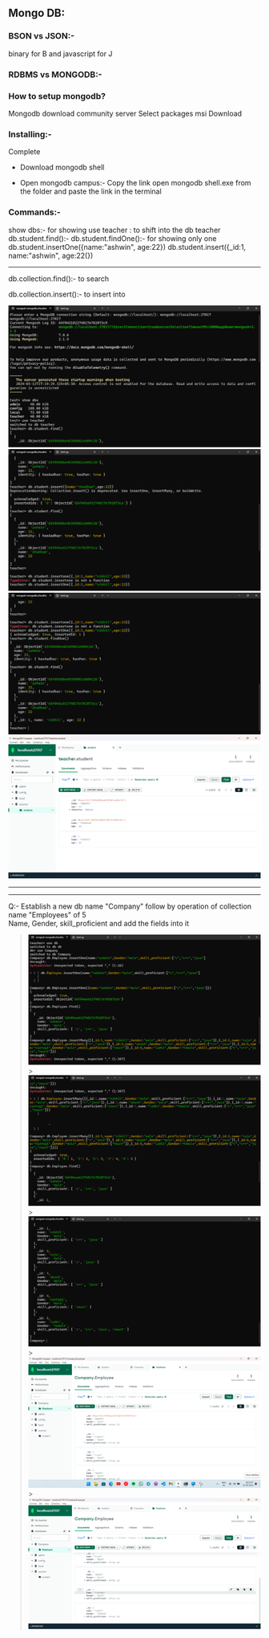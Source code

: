 ## Mongo DB:

### BSON vs JSON:-

binary for B and javascript for J

### RDBMS vs MONGODB:-

### How to setup mongodb?

Mongodb download community server
Select packages msi
Download

### Installing:-

Complete

- Download mongodb shell

- Open mongodb campus:-
  Copy the link open mongodb shell.exe from the folder
  and paste the link in the terminal

### Commands:-

show dbs:- for showing
use teacher : to shift into the db teacher
db.student.find():-
db.student.findOne():- for showing only one
db.student.insertOne({name:"ashwin", age:22})
db.student.insert({\_id:1, name:"ashwin", age:22(})

---

db.collection.find():- to search

db.collection.insert():- to insert into

![](1.png)
![](2.png)
![](3.png)
![](4.png)

---

---

Q:- Establish a new db name "Company" follow by operation of collection name
"Employees" of 5  
Name, Gender, skill_proficient
and add the fields into it

> ![](5.png) > ![](6.png) > ![](7.png) > ![](8.png) > ![](9.png)
